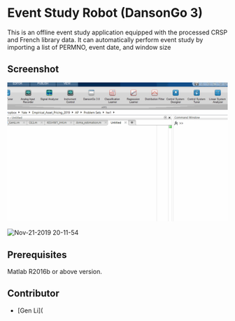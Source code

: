 # Event Study Robot (DansonGo 3)



This is an offline event study application equipped with the processed CRSP and French library data. It can automatically perform event study by importing a list of PERMNO, event date, and window size



## Screenshot

![dansango3](dansongo3.gif)



![Nov-21-2019 20-11-54](dansongo3_pic2.gif)





## Prerequisites

Matlab R2016b or above version.



## Contributor

- [Gen Li](
